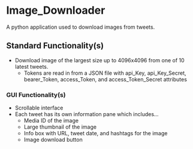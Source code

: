 # Image_Downloader
A python application used to download images from tweets.

## Standard Functionality(s)

- Download image of the largest size up to 4096x4096 from one of 10 latest tweets.
    - Tokens are read in from a JSON file with api_Key, api_Key_Secret, bearer_Token, access_Token, and access_Token_Secret attributes

### GUI Functionality(s)

- Scrollable interface
- Each tweet has its own information pane which includes...
    - Media ID of the image
    - Large thumbnail of the image
    - Info box with URL, tweet date, and hashtags for the image
    - Image download button
